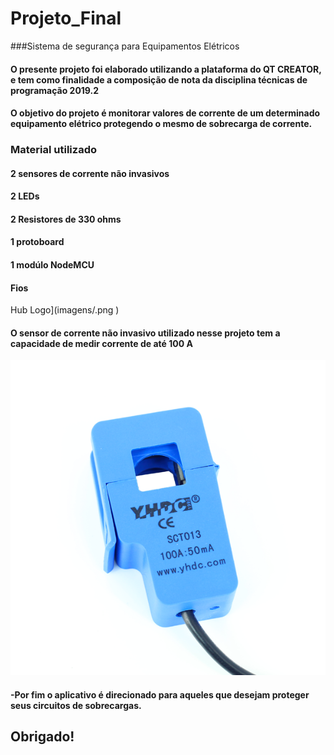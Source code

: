 # Projeto_Final
###Sistema de segurança para Equipamentos Elétricos

#### O presente projeto foi elaborado utilizando a plataforma do QT CREATOR, e tem como finalidade a composição de nota da disciplina técnicas de programação 2019.2

#### O objetivo do projeto é monitorar valores de corrente de um determinado equipamento elétrico protegendo o mesmo de sobrecarga de corrente.

### Material utilizado 
 #### 2 sensores de corrente não invasivos   
 #### 2 LEDs
 #### 2 Resistores de 330 ohms
 #### 1 protoboard
 #### 1 modúlo NodeMCU
 #### Fios
 
 Hub Logo](imagens/.png )
 
 #### O sensor de corrente não invasivo utilizado nesse projeto tem a capacidade de medir corrente de até 100 A
 
![GitHub Logo](imagens/SensorCorrente.png )









   
  ####          -Por fim o aplicativo é direcionado para aqueles que desejam proteger seus circuitos de sobrecargas.
  
 ## Obrigado!
